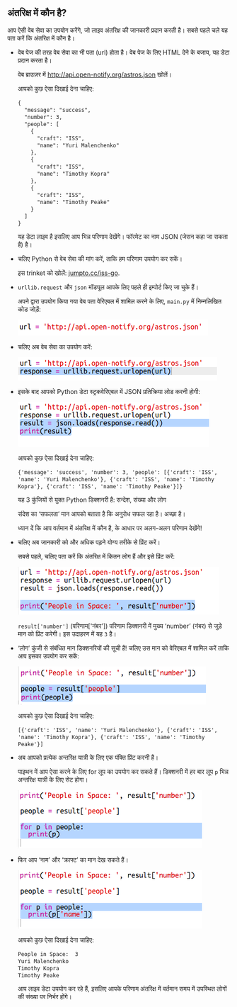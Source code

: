 ## अंतरिक्ष में कौन है?

आप ऐसी वेब सेवा का उपयोग करेंगे, जो लाइव अंतरिक्ष की जानकारी प्रदान करती है। सबसे पहले चले यह पता करें कि अंतरिक्ष में कौन है। 



+ वेब पेज की तरह वेब सेवा का भी पता (url) होता है। वेब पेज के लिए HTML देने के बजाय, यह डेटा प्रदान करता है। 

    वेब ब्राउज़र में <a href="http://api.open-notify.org/astros.json" target="_blank">http://api.open-notify.org/astros.json</a> खोलें। 

    आपको कुछ ऐसा दिखाई देना चाहिए:

    ```
    {
      "message": "success", 
      "number": 3, 
      "people": [
        {
          "craft": "ISS", 
          "name": "Yuri Malenchenko"
        }, 
        {
          "craft": "ISS", 
          "name": "Timothy Kopra"
        }, 
        {
          "craft": "ISS", 
          "name": "Timothy Peake"
        }
      ]
    }
    ```

    यह डेटा लाइव है इसलिए आप भिन्न परिणाम देखेंगे। फॉरमेट का नाम JSON (जेसन कहा जा सकता है) है। 

+ चलिए Python से वेब सेवा की मांग करें, ताकि हम परिणाम उपयोग कर सकें।

    इस trinket को खोलें: <a href="http://jumpto.cc/iss-go" target="_blank">jumpto.cc/iss-go</a>. 

+ `urllib.request` और `json` मॉड्यूल आपके लिए पहले ही इम्पोर्ट किए जा चुके हैं। 

    अपने द्वारा उपयोग किया गया वेब पता वेरिएबल में शामिल करने के लिए, `main.py` में निम्नलिखित कोड जोड़ें:

    ![screenshot](images/iss-url.png)
   
+ चलिए अब वेब सेवा का उपयोग करें:

    ![screenshot](images/iss-request.png)


+ इसके बाद आपको Python डेटा स्ट्रकवेरिएबल में JSON प्रतिक्रिया लोड करनी होगी:

    ![screenshot](images/iss-result.png)


    आपको कुछ ऐसा दिखाई देना चाहिए:

    ```
    {'message': 'success', 'number': 3, 'people': [{'craft': 'ISS', 'name': 'Yuri Malenchenko'}, {'craft': 'ISS', 'name': 'Timothy Kopra'}, {'craft': 'ISS', 'name': 'Timothy Peake'}]}
    ```

    यह 3 कुंजियों से युक्त Python डिक्शनरी है: सन्देश, संख्या और लोग 

    संदेश का ‘सफलता’ मान आपको बताता है कि अनुरोध सफल रहा है। अच्छा है। 

    ध्यान दें कि आप वर्तमान में अंतरिक्ष में कौन है, के आधार पर अलग-अलग परिणाम देखेंगे!

+ चलिए अब जानकारी को और अधिक पढ़ने योग्य तरीके से प्रिंट करें। 

    सबसे पहले, चलिए पता करें कि अंतरिक्ष में कितन लोग हैं और इसे प्रिंट करें:
  
    ![screenshot](images/iss-number.png)

    `result['number']` (परिणाम['नंबर']) परिणाम डिक्शनरी में मुख्य ‘number’ (नंबर) से जुड़े मान को प्रिंट करेगी। इस उदाहरण में यह `3` है। 

+ ‘लोग’ कुंजी से संबंधित मान डिक्शनरियों की सूची है! चलिए उस मान को वेरिएबल में शामिल करें ताकि आप इसका उपयोग कर सकें:

    ![screenshot](images/iss-people.png)


    आपको कुछ ऐसा दिखाई देना चाहिए: 
    
    ```
    [{'craft': 'ISS', 'name': 'Yuri Malenchenko'}, {'craft': 'ISS', 'name': 'Timothy Kopra'}, {'craft': 'ISS', 'name': 'Timothy Peake'}]
    ```

+ अब आपको प्रत्येक अन्तरिक्ष यात्री के लिए एक पंक्ति प्रिंट करनी है।

    पाइथन में आप ऐसा करने के लिए for लूप का उपयोग कर सकते हैं। डिक्शनरी में हर बार लूप `p` भिन्न अन्तरिक्ष यात्री के लिए सेट होगा।

    ![screenshot](images/iss-people-1a.png)

+ फिर आप ‘नाम’ और ‘क्राफ्ट’ का मान देख सकते हैं।

    ![screenshot](images/iss-people-2.png)
  
    आपको कुछ ऐसा दिखाई देना चाहिए:

    ```
    People in Space:  3
    Yuri Malenchenko
    Timothy Kopra
    Timothy Peake
    ```

    आप लाइव डेटा उपयोग कर रहे हैं, इसलिए आपके परिणाम अंतरिक्ष में वर्तमान समय में उपस्थित लोगों की संख्या पर निर्भर होंगे। 



